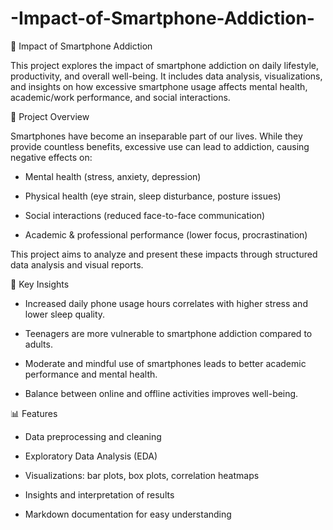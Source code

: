 # -Impact-of-Smartphone-Addiction-
📱 Impact of Smartphone Addiction

This project explores the impact of smartphone addiction on daily lifestyle, productivity, and overall well-being. It includes data analysis, visualizations, and insights on how excessive smartphone usage affects mental health, academic/work performance, and social interactions.

🚀 Project Overview

  Smartphones have become an inseparable part of our lives. While they provide countless benefits, excessive use can lead to addiction, causing negative effects on:

* Mental health (stress, anxiety, depression)

* Physical health (eye strain, sleep disturbance, posture issues)

* Social interactions (reduced face-to-face communication)

* Academic & professional performance (lower focus, procrastination)

This project aims to analyze and present these impacts through structured data analysis and visual reports.

🔑 Key Insights

* Increased daily phone usage hours correlates with higher stress and lower sleep quality.

* Teenagers are more vulnerable to smartphone addiction compared to adults.

* Moderate and mindful use of smartphones leads to better academic performance and mental health.

* Balance between online and offline activities improves well-being.

📊 Features

* Data preprocessing and cleaning

* Exploratory Data Analysis (EDA)

* Visualizations: bar plots, box plots, correlation heatmaps

* Insights and interpretation of results

* Markdown documentation for easy understanding
